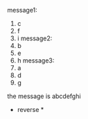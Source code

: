 message1:
1. c
2. f
3. i
message2:
1. b
2. e
3. h
message3:
1. a
2. d
3. g

the message is abcdefghi
* reverse *